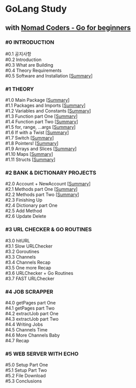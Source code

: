 # GoLang Study
## with [Nomad Coders - Go for beginners](https://nomadcoders.co/go-for-beginners "쉽고 빠른 Go 시작하기")


### #0 INTRODUCTION
#0.1 공지사항<br/>
#0.2 Introduction<br/>
#0.3 What are Building<br/>
#0.4 Theory Requirements<br/>
#0.5 Software and Installation [[Summary](https://github.com/ningpop/GoLang-Study/blob/master/Summary/%230_INTRODUCTION/%230.5_Software_and_Installation.md)]<br/>

### #1 THEORY
#1.0 Main Package [[Summary](https://github.com/ningpop/GoLang-Study/blob/master/Summary/%231_THEORY/%231.0_Main_Package.md)]<br/>
#1.1 Packages and Imports [[Summary](https://github.com/ningpop/GoLang-Study/blob/master/Summary/%231_THEORY/%231.1_Packages_and_Imports.md)]<br/>
#1.2 Variables and Constants [[Summary](https://github.com/ningpop/GoLang-Study/blob/master/Summary/%231_THEORY/%231.2_Variables_and_Constants.md)]<br/>
#1.3 Function part One [[Summary](https://github.com/ningpop/GoLang-Study/blob/master/Summary/%231_THEORY/%231.3_Functions_part_One.md)]<br/>
#1.4 Function part Two [[Summary](https://github.com/ningpop/GoLang-Study/blob/master/Summary/%231_THEORY/%231.4_Functions_part_Two.md)]<br/>
#1.5 for, range, ...args [[Summary](https://github.com/ningpop/GoLang-Study/blob/master/Summary/%231_THEORY/%231.5_for,_range,_...args.md)]<br/>
#1.6 If with a Twist [[Summary](https://github.com/ningpop/GoLang-Study/blob/master/Summary/%231_THEORY/%231.6_If_with_a_Twist.md)]<br/>
#1.7 Switch [[Summary](https://github.com/ningpop/GoLang-Study/blob/master/Summary/%231_THEORY/%231.7_Switch.md)]<br/>
#1.8 Pointers! [[Summary](https://github.com/ningpop/GoLang-Study/blob/master/Summary/%231_THEORY/%231.8_Pointers!.md)]<br/>
#1.9 Arrays and Slices [[Summary](https://github.com/ningpop/GoLang-Study/blob/master/Summary/%231_THEORY/%231.9_Arrays_and_Slices.md)]<br/>
#1.10 Maps [[Summary](https://github.com/ningpop/GoLang-Study/blob/master/Summary/%231_THEORY/%231.10_Maps.md)]<br/>
#1.11 Structs [[Summary](https://github.com/ningpop/GoLang-Study/blob/master/Summary/%231_THEORY/%231.11_Structs.md)]<br/>

### #2 BANK & DICTIONARY PROJECTS
#2.0 Account + NewAccount [[Summary](https://github.com/ningpop/GoLang-Study/blob/master/Summary/%232_BANK_&_DICTIONARY_PROJECTS/%232.0_Account_+_NewAccount.md)]<br/>
#2.1 Methods part One [[Summary](https://github.com/ningpop/GoLang-Study/blob/master/Summary/%232_BANK_&_DICTIONARY_PROJECTS/%232.1_Methods_part_One.md)]<br/>
#2.2 Methods part Two [[Summary](https://github.com/ningpop/GoLang-Study/blob/master/Summary/%232_BANK_&_DICTIONARY_PROJECTS/%232.2_Methods_part_Two.md)]<br/>
#2.3 Finishing Up<br/>
#2.4 Dictionary part One<br/>
#2.5 Add Method<br/>
#2.6 Update Delete<br/>

### #3 URL CHECKER & GO ROUTINES
#3.0 hitURL<br/>
#3.1 Slow URLChecker<br/>
#3.2 Goroutines<br/>
#3.3 Channels<br/>
#3.4 Channels Recap<br/>
#3.5 One more Recap<br/>
#3.6 URLChecker + Go Routines<br/>
#3.7 FAST URLChecker<br/>

### #4 JOB SCRAPPER
#4.0 getPages part One<br/>
#4.1 getPages part Two<br/>
#4.2 extractJob part One<br/>
#4.3 extractJob part Two<br/>
#4.4 Writing Jobs<br/>
#4.5 Channels Time<br/>
#4.6 More Channels Baby<br/>
#4.7 Recap<br/>

### #5 WEB SERVER WITH ECHO
#5.0 Setup Part One<br/>
#5.1 Setup Part Two<br/>
#5.2 File Download<br/>
#5.3 Conclusions<br/>